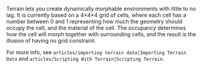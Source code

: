 Terrain lets you create dynamically morphable environments with little to no lag. It is currently based on a 4×4×4 grid of cells, where each cell has a number between 0 and 1 representing how much the geometry should occupy the cell, and the material of the cell. The occupancy determines how the cell will morph together with surrounding cells, and the result is the illusion of having no grid constraint.

For more info, see `articles/importing terrain data|Importing Terrain Data` and `articles/Scripting With Terrain|Scripting Terrain`.